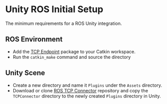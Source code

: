 # Unity ROS Initial Setup

The minimum requirements for a ROS Unity integration.

## ROS Environment

- Add the [TCP Endpoint](https://github.com/Unity-Technologies/ROS_TCP_Endpoint) package to your Catkin workspace.
- Run the `catkin_make` command and source the directory

## Unity Scene
- Create a new directory and name it `Plugins` under the `Assets` directory.
- Download or clone [ROS TCP Connector](https://github.com/Unity-Technologies/ROS-TCP-Connector) repository and copy the `TCPConnector` directory to the newly created `Plugins` directory in Unity.